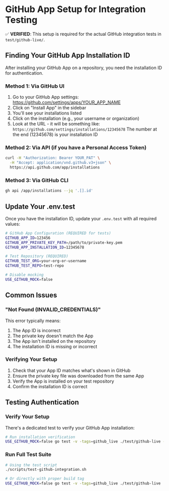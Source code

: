 <!-- SOURCE VERIFICATION
Last Verified: 2025-08-14
Manual Review: Verified against test implementation
Notes:
- GitHub tests use App authentication, not PAT
- Installation ID is required for the tests
- test/github-live/verify_installation_test.go helps verify setup
-->

# GitHub App Setup for Integration Testing

✅ **VERIFIED**: This setup is required for the actual GitHub integration tests in `test/github-live/`.

## Finding Your GitHub App Installation ID

After installing your GitHub App on a repository, you need the installation ID for authentication.

### Method 1: Via GitHub UI
1. Go to your GitHub App settings: https://github.com/settings/apps/YOUR_APP_NAME
2. Click on "Install App" in the sidebar
3. You'll see your installations listed
4. Click on the installation (e.g., your username or organization)
5. Look at the URL - it will be something like:
   `https://github.com/settings/installations/12345678`
   The number at the end (12345678) is your installation ID

### Method 2: Via API (if you have a Personal Access Token)
```bash
curl -H "Authorization: Bearer YOUR_PAT" \
  -H "Accept: application/vnd.github.v3+json" \
  https://api.github.com/app/installations
```

### Method 3: Via GitHub CLI
```bash
gh api /app/installations --jq '.[].id'
```

## Update Your .env.test

Once you have the installation ID, update your `.env.test` with all required values:

```bash
# GitHub App Configuration (REQUIRED for tests)
GITHUB_APP_ID=123456
GITHUB_APP_PRIVATE_KEY_PATH=/path/to/private-key.pem
GITHUB_APP_INSTALLATION_ID=12345678

# Test Repository (REQUIRED)
GITHUB_TEST_ORG=your-org-or-username
GITHUB_TEST_REPO=test-repo

# Disable mocking
USE_GITHUB_MOCK=false
```

## Common Issues

### "Not Found (INVALID_CREDENTIALS)"
This error typically means:
1. The App ID is incorrect
2. The private key doesn't match the App
3. The App isn't installed on the repository
4. The installation ID is missing or incorrect

### Verifying Your Setup
1. Check that your App ID matches what's shown in GitHub
2. Ensure the private key file was downloaded from the same App
3. Verify the App is installed on your test repository
4. Confirm the installation ID is correct

## Testing Authentication

### Verify Your Setup
There's a dedicated test to verify your GitHub App installation:

```bash
# Run installation verification
USE_GITHUB_MOCK=false go test -v -tags=github_live ./test/github-live -run TestVerifyGitHubAppInstallation
```

### Run Full Test Suite
```bash
# Using the test script
./scripts/test-github-integration.sh

# Or directly with proper build tag
USE_GITHUB_MOCK=false go test -v -tags=github_live ./test/github-live
